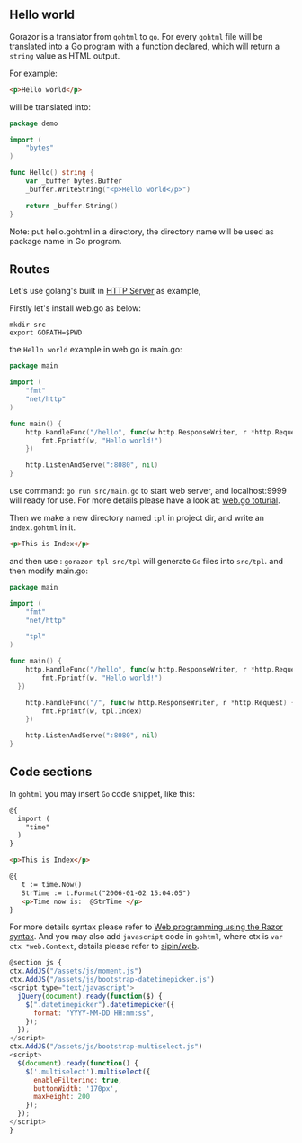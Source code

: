 

## Hello world

Gorazor is a translator from `gohtml` to `go`. For every `gohtml` file will be translated into a Go program with a function declared, which will return a `string` value as HTML output.

For example:

```html
<p>Hello world</p>
```

will be translated into:

```go
package demo

import (
	"bytes"
)

func Hello() string {
	var _buffer bytes.Buffer
	_buffer.WriteString("<p>Hello world</p>")

	return _buffer.String()
}
```

Note: put hello.gohtml in a directory, the directory name will be used as package name in Go program.

## Routes

Let's use golang's built in [HTTP Server](https://gowebexamples.com/http-server/) as example,

Firstly let's install web.go as below:
```shell
mkdir src
export GOPATH=$PWD
```

the `Hello world` example in web.go is main.go:

```go
package main

import (
	"fmt"
	"net/http"
)

func main() {
	http.HandleFunc("/hello", func(w http.ResponseWriter, r *http.Request) {
		fmt.Fprintf(w, "Hello world!")
	})

	http.ListenAndServe(":8080", nil)
}
```

use command: `go run src/main.go` to start web server, and localhost:9999 will ready for use. For more details please have a look at: [web.go toturial](http://webgo.io/).

Then we make a new directory named `tpl` in project dir, and write an `index.gohtml` in it.

```html
<p>This is Index</p>
```

and then use : `gorazor tpl src/tpl` will generate `Go` files into `src/tpl`.
and then modify main.go:

```go
package main

import (
	"fmt"
	"net/http"

	"tpl"
)

func main() {
	http.HandleFunc("/hello", func(w http.ResponseWriter, r *http.Request) {
		fmt.Fprintf(w, "Hello world!")
  })

	http.HandleFunc("/", func(w http.ResponseWriter, r *http.Request) {
		fmt.Fprintf(w, tpl.Index)
	})

	http.ListenAndServe(":8080", nil)
}
```

## Code sections

In `gohtml` you may insert `Go` code snippet, like this:
```html
@{
  import (
    "time"
  )
}

<p>This is Index</p>

@{
   t := time.Now()
   StrTime := t.Format("2006-01-02 15:04:05")
   <p>Time now is:  @StrTime </p>
}
```

For more details syntax please refer to [Web programming using the Razor syntax](http://www.asp.net/web-pages/tutorials/basics/2-introduction-to-asp-net-web-programming-using-the-razor-syntax).
And you may also add `javascript` code in `gohtml`, where ctx is `var ctx *web.Context`, details please refer to [sipin/web](http://github.com/sipin/web).


```javascript
@section js {
ctx.AddJS("/assets/js/moment.js")
ctx.AddJS("/assets/js/bootstrap-datetimepicker.js")
<script type="text/javascript">
  jQuery(document).ready(function($) {
    $(".datetimepicker").datetimepicker({
      format: "YYYY-MM-DD HH:mm:ss",
    });
  });
</script>
ctx.AddJS("/assets/js/bootstrap-multiselect.js")
<script>
  $(document).ready(function() {
    $('.multiselect').multiselect({
      enableFiltering: true,
      buttonWidth: '170px',
      maxHeight: 200
    });
  });
</script>
}
```

